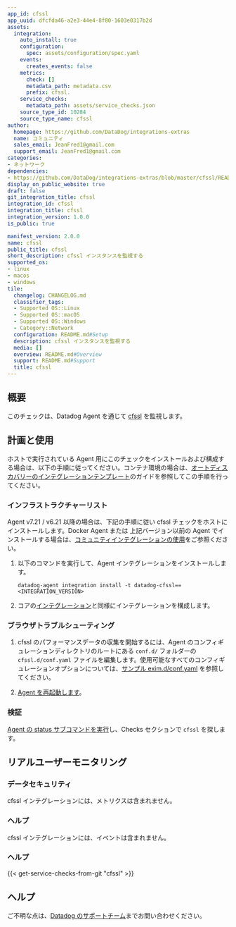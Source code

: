 ```yaml
---
app_id: cfssl
app_uuid: dfcfda46-a2e3-44e4-8f80-1603e0317b2d
assets:
  integration:
    auto_install: true
    configuration:
      spec: assets/configuration/spec.yaml
    events:
      creates_events: false
    metrics:
      check: []
      metadata_path: metadata.csv
      prefix: cfssl.
    service_checks:
      metadata_path: assets/service_checks.json
    source_type_id: 10284
    source_type_name: cfssl
author:
  homepage: https://github.com/DataDog/integrations-extras
  name: コミュニティ
  sales_email: JeanFred1@gmail.com
  support_email: JeanFred1@gmail.com
categories:
- ネットワーク
dependencies:
- https://github.com/DataDog/integrations-extras/blob/master/cfssl/README.md
display_on_public_website: true
draft: false
git_integration_title: cfssl
integration_id: cfssl
integration_title: cfssl
integration_version: 1.0.0
is_public: true

manifest_version: 2.0.0
name: cfssl
public_title: cfssl
short_description: cfssl インスタンスを監視する
supported_os:
- linux
- macos
- windows
tile:
  changelog: CHANGELOG.md
  classifier_tags:
  - Supported OS::Linux
  - Supported OS::macOS
  - Supported OS::Windows
  - Category::Network
  configuration: README.md#Setup
  description: cfssl インスタンスを監視する
  media: []
  overview: README.md#Overview
  support: README.md#Support
  title: cfssl
---
```


<!--  SOURCED FROM https://github.com/DataDog/integrations-extras -->


## 概要

このチェックは、Datadog Agent を通じて [cfssl][1] を監視します。

## 計画と使用

ホストで実行されている Agent 用にこのチェックをインストールおよび構成する場合は、以下の手順に従ってください。コンテナ環境の場合は、[オートディスカバリーのインテグレーションテンプレート][2]のガイドを参照してこの手順を行ってください。

### インフラストラクチャーリスト

Agent v7.21 / v6.21 以降の場合は、下記の手順に従い cfssl チェックをホストにインストールします。Docker Agent または 上記バージョン以前の Agent でインストールする場合は、[コミュニティインテグレーションの使用][3]をご参照ください。

1. 以下のコマンドを実行して、Agent インテグレーションをインストールします。

   ```shell
   datadog-agent integration install -t datadog-cfssl==<INTEGRATION_VERSION>
   ```

2. コアの[インテグレーション][4]と同様にインテグレーションを構成します。

### ブラウザトラブルシューティング

1. cfssl のパフォーマンスデータの収集を開始するには、Agent のコンフィギュレーションディレクトリのルートにある `conf.d/` フォルダーの `cfssl.d/conf.yaml` ファイルを編集します。使用可能なすべてのコンフィギュレーションオプションについては、[サンプル exim.d/conf.yaml][5] を参照してください。

2. [Agent を再起動します][6]。

### 検証

[Agent の status サブコマンドを実行][7]し、Checks セクションで `cfssl` を探します。

## リアルユーザーモニタリング

### データセキュリティ

cfssl インテグレーションには、メトリクスは含まれません。

### ヘルプ

cfssl インテグレーションには、イベントは含まれません。

### ヘルプ
{{< get-service-checks-from-git "cfssl" >}}


## ヘルプ

ご不明な点は、[Datadog のサポートチーム][9]までお問い合わせください。


[1]: https://github.com/cloudflare/cfssl
[2]: https://docs.datadoghq.com/ja/agent/kubernetes/integrations/
[3]: https://docs.datadoghq.com/ja/agent/guide/use-community-integrations/
[4]: https://docs.datadoghq.com/ja/getting_started/integrations/
[5]: https://github.com/DataDog/integrations-extras/blob/master/cfssl/datadog_checks/cfssl/data/conf.yaml.example
[6]: https://docs.datadoghq.com/ja/agent/guide/agent-commands/#start-stop-and-restart-the-agent
[7]: https://docs.datadoghq.com/ja/agent/guide/agent-commands/#agent-status-and-information
[8]: https://github.com/DataDog/integrations-extras/blob/master/cfssl/assets/service_checks.json
[9]: https://www.datadoghq.com/support/
